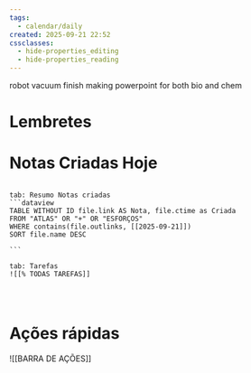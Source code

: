 ```yaml
---
tags:
  - calendar/daily
created: 2025-09-21 22:52
cssclasses:
  - hide-properties_editing
  - hide-properties_reading
---
```

robot vacuum
finish making powerpoint for both bio and chem
# Lembretes

# Notas Criadas Hoje

`````tabs

tab: Resumo Notas criadas
```dataview
TABLE WITHOUT ID file.link AS Nota, file.ctime as Criada
FROM "ATLAS" OR "+" OR "ESFORÇOS"
WHERE contains(file.outlinks, [[2025-09-21]])
SORT file.name DESC

```

tab: Tarefas
![[% TODAS TAREFAS]]




`````



# Ações rápidas


![[BARRA DE AÇÕES]]